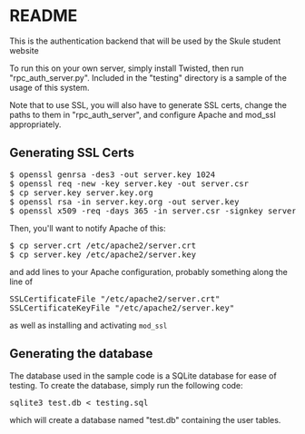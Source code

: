 README
==============

This is the authentication backend that will be used by the Skule student website

To run this on your own server, simply install Twisted, then run
"rpc\_auth\_server.py".  Included in the "testing" directory is a sample of the
usage of this system.

Note that to use SSL, you will also have to generate SSL certs, change the
paths to them in "rpc\_auth\_server", and configure Apache and mod_ssl
appropriately.

Generating SSL Certs
--------------------

<pre>
$ openssl genrsa -des3 -out server.key 1024
$ openssl req -new -key server.key -out server.csr
$ cp server.key server.key.org
$ openssl rsa -in server.key.org -out server.key
$ openssl x509 -req -days 365 -in server.csr -signkey server.key -out server.crt
</pre>

Then, you'll want to notify Apache of this:  

<pre>
$ cp server.crt /etc/apache2/server.crt
$ cp server.key /etc/apache2/server.key
</pre>

and add lines to your Apache configuration, probably something along the line of

<pre>
SSLCertificateFile "/etc/apache2/server.crt"
SSLCertificateKeyFile "/etc/apache2/server.key"
</pre>

as well as installing and activating `mod_ssl`

Generating the database
--------------------

The database used in the sample code is a SQLite database for ease of testing.
To create the database, simply run the following code:

<pre>
sqlite3 test.db < testing.sql
</pre>

which will create a database named "test.db" containing the user tables.